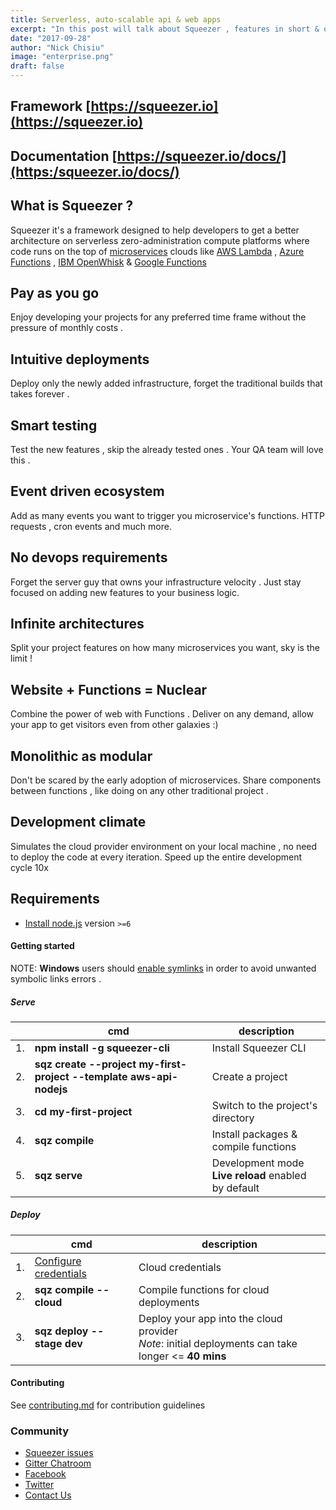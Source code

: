 ```yaml
---
title: Serverless, auto-scalable api & web apps
excerpt: "In this post will talk about Squeezer , features in short & quick introduction"
date: "2017-09-28"
author: "Nick Chisiu"
image: "enterprise.png"
draft: false
---
```


## Framework [https://squeezer.io](https://squeezer.io)
## Documentation [https://squeezer.io/docs/](https:/squeezer.io/docs/)

## What is Squeezer ?

Squeezer it's a framework designed to help  developers to get a better architecture on serverless
zero-administration compute platforms where code runs on the top of
[microservices](https://en.wikipedia.org/wiki/Microservices) clouds like
[AWS Lambda](https://aws.amazon.com/documentation/lambda/) , [Azure Functions](https://azure.microsoft.com/en-us/services/functions/) , [IBM OpenWhisk](https://developer.ibm.com/openwhisk/) & [Google Functions](https://cloud.google.com/functions/)


## Pay as you go

Enjoy developing your projects for any preferred time frame without the pressure of monthly costs .
## Intuitive deployments

Deploy only the newly added infrastructure, forget the traditional builds that takes forever .

## Smart testing

Test the new features , skip the already tested ones . Your QA team will love this .

## Event driven ecosystem

Add as many events you want to trigger you microservice's functions. HTTP requests , cron events and much more.

## No devops requirements

Forget the server guy that owns your infrastructure velocity . Just stay focused on adding new features to your business logic.

## Infinite architectures

Split your project features on how many microservices you want, sky is the limit !

## Website  + Functions = Nuclear

Combine the power of web with Functions . Deliver on any demand, allow your app to get visitors even from other galaxies :)

## Monolithic as modular

Don't be scared by the early adoption of microservices. Share components between functions , like doing on any other traditional project .

## Development climate

Simulates the cloud provider environment on your local machine , no need to deploy the code at every iteration. Speed up the entire development cycle 10x

## Requirements

- [Install node.js](http://nodejs.org/) version `>=6`

#### <a name="getting-started"></a>Getting started

NOTE: **Windows** users should [enable symlinks](http://answers.perforce.com/articles/KB/3472/?q=enabling&l=en_US&fs=Search&pn=1) in order to avoid unwanted symbolic links errors .

##### Serve

|    | cmd | description  |
|----|-----|--------------|
| 1. | **npm install -g squeezer-cli**  |  Install Squeezer CLI |
| 2. | **sqz create --project my-first-project --template aws-api-nodejs**  |  Create a project |
| 3. | **cd my-first-project**  |  Switch to the project's directory |
| 4. | **sqz compile**  |  Install packages & compile functions |
| 5. | **sqz serve**  |  Development mode<br>**Live reload** enabled by default |

##### Deploy

|    | cmd | description  |
|----|-----|--------------|
| 1. | [Configure credentials](https://docs.squeezer.io/clouds/aws/credentials.html)  |  Cloud credentials |
| 2. | **sqz compile --cloud**  |  Compile functions for cloud deployments |
| 3. | **sqz deploy --stage dev**  | Deploy your app into the cloud provider<br>*Note*: initial deployments can take longer <= **40 mins** |


#### <a name="contributing"></a>Contributing

See [contributing.md](CONTRIBUTING.md) for contribution guidelines

### <a name="community"></a>Community

* [Squeezer issues](https://github.com/SqueezerIO/squeezer/issues)
* [Gitter Chatroom](http://chat.squeezer.io/)
* [Facebook](https://www.facebook.com/Squeezer.IO/)
* [Twitter](https://twitter.com/SqueezerIO)
* [Contact Us](mailto:nick@squeezer.io)
